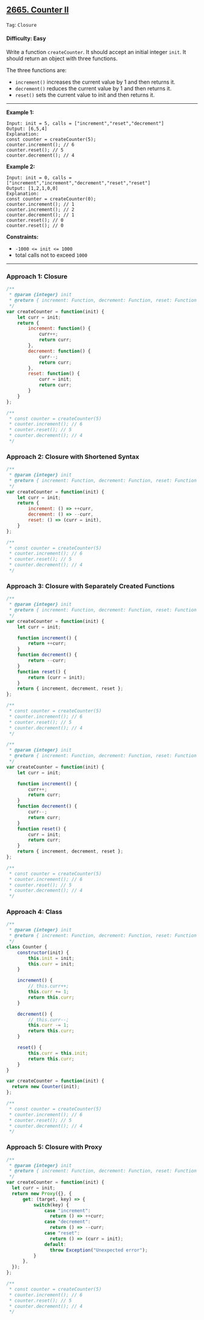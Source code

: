 ## [2665. Counter II](https://leetcode.com/problems/counter-ii/?utm_campaign=PostD3&utm_medium=Post&utm_source=Post&gio_link_id=xRxVYOXo)

```Tag```: ```Closure```

#### Difficulty: Easy

Write a function ```createCounter```. It should accept an initial integer ```init```. It should return an object with three functions.

The three functions are:

- ```increment()``` increases the current value by 1 and then returns it.
- ```decrement()``` reduces the current value by 1 and then returns it.
- ```reset()``` sets the current value to init and then returns it.
 
---

__Example 1:__
```
Input: init = 5, calls = ["increment","reset","decrement"]
Output: [6,5,4]
Explanation:
const counter = createCounter(5);
counter.increment(); // 6
counter.reset(); // 5
counter.decrement(); // 4
```

__Example 2:__
```
Input: init = 0, calls = ["increment","increment","decrement","reset","reset"]
Output: [1,2,1,0,0]
Explanation:
const counter = createCounter(0);
counter.increment(); // 1
counter.increment(); // 2
counter.decrement(); // 1
counter.reset(); // 0
counter.reset(); // 0
```

__Constraints:__

- ```-1000 <= init <= 1000```
- total calls not to exceed ```1000```

---

### Approach 1: Closure

```JavaScript
/**
 * @param {integer} init
 * @return { increment: Function, decrement: Function, reset: Function }
 */
var createCounter = function(init) {
    let curr = init;
    return {
        increment: function() {
            curr++;
            return curr;
        },
        decrement: function() {
            curr--;
            return curr;
        },
        reset: function() {
            curr = init;
            return curr;
        }
    }
};

/**
 * const counter = createCounter(5)
 * counter.increment(); // 6
 * counter.reset(); // 5
 * counter.decrement(); // 4
 */
 ```
 
### Approach 2: Closure with Shortened Syntax
 
```JavaScript
/**
 * @param {integer} init
 * @return { increment: Function, decrement: Function, reset: Function }
 */
var createCounter = function(init) {
    let curr = init;
    return {
        increment: () => ++curr,
        decrement: () => --curr,
        reset: () => (curr = init),
    }
};

/**
 * const counter = createCounter(5)
 * counter.increment(); // 6
 * counter.reset(); // 5
 * counter.decrement(); // 4
 */
```

### Approach 3: Closure with Separately Created Functions

```JavaScript
/**
 * @param {integer} init
 * @return { increment: Function, decrement: Function, reset: Function }
 */
var createCounter = function(init) {
    let curr = init;

    function increment() {
        return ++curr;
    }
    function decrement() {
        return --curr;
    }
    function reset() {
        return (curr = init);
    }
    return { increment, decrement, reset };
};

/**
 * const counter = createCounter(5)
 * counter.increment(); // 6
 * counter.reset(); // 5
 * counter.decrement(); // 4
 */
```

```JavaScript
/**
 * @param {integer} init
 * @return { increment: Function, decrement: Function, reset: Function }
 */
var createCounter = function(init) {
    let curr = init;

    function increment() {
        curr++;
        return curr;
    }
    function decrement() {
        curr--;
        return curr;
    }
    function reset() {
        curr = init;
        return curr;
    }
    return { increment, decrement, reset };
};

/**
 * const counter = createCounter(5)
 * counter.increment(); // 6
 * counter.reset(); // 5
 * counter.decrement(); // 4
 */
```

### Approach 4: Class


```JavaScript
/**
 * @param {integer} init
 * @return { increment: Function, decrement: Function, reset: Function }
 */
class Counter {
    constructor(init) {
        this.init = init;
        this.curr = init;
    }

    increment() {
        // this.curr++;
        this.curr += 1;
        return this.curr;
    }

    decrement() {
        // this.curr--;
        this.curr -= 1;
        return this.curr;
    }

    reset() {
        this.curr = this.init;
        return this.curr;
    }
}

var createCounter = function(init) {
  return new Counter(init);
};

/**
 * const counter = createCounter(5)
 * counter.increment(); // 6
 * counter.reset(); // 5
 * counter.decrement(); // 4
 */
```

### Approach 5: Closure with Proxy

```JavaScript
/**
 * @param {integer} init
 * @return { increment: Function, decrement: Function, reset: Function }
 */
var createCounter = function(init) {
  let curr = init;
  return new Proxy({}, {
      get: (target, key) => {
          switch(key) {
              case "increment":
                return () => ++curr;
              case "decrement":
                return () => --curr;
              case "reset":
                return () => (curr = init);
              default:
                throw Exception("Unexpected error");
          }
      },
  });
};

/**
 * const counter = createCounter(5)
 * counter.increment(); // 6
 * counter.reset(); // 5
 * counter.decrement(); // 4
 */
```
